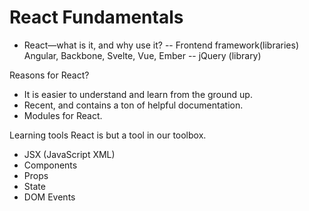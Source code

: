 # React Fundamentals
- React—what is it, and why use it?
-- Frontend framework(libraries) Angular, Backbone, Svelte, Vue, Ember
-- jQuery (library)

Reasons for React?
- It is easier to understand and learn from the ground up.
- Recent, and contains a ton of helpful documentation.
- Modules for React.

Learning tools
React is but a tool in our toolbox.

- JSX (JavaScript XML)
- Components
- Props
- State
- DOM Events